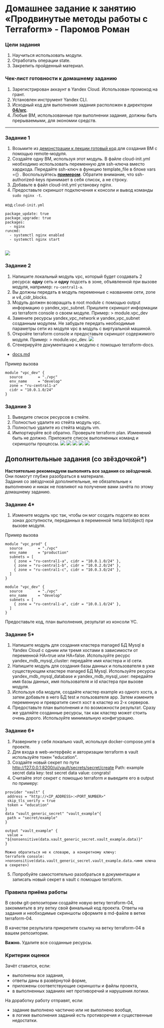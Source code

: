 # Домашнее задание к занятию «Продвинутые методы работы с Terraform» - Паромов Роман

### Цели задания

1. Научиться использовать модули.
2. Отработать операции state.
3. Закрепить пройденный материал.


### Чек-лист готовности к домашнему заданию

1. Зарегистрирован аккаунт в Yandex Cloud. Использован промокод на грант.
2. Установлен инструмент Yandex CLI.
3. Исходный код для выполнения задания расположен в директории [**04/src**](https://github.com/netology-code/ter-homeworks/tree/main/04/src).
4. Любые ВМ, использованные при выполнении задания, должны быть прерываемыми, для экономии средств.

------

### Задание 1

1. Возьмите из [демонстрации к лекции готовый код](https://github.com/netology-code/ter-homeworks/tree/main/04/demonstration1) для создания ВМ с помощью remote-модуля.
2. Создайте одну ВМ, используя этот модуль. В файле cloud-init.yml необходимо использовать переменную для ssh-ключа вместо хардкода. Передайте ssh-ключ в функцию template_file в блоке vars ={} .
Воспользуйтесь [**примером**](https://grantorchard.com/dynamic-cloudinit-content-with-terraform-file-templates/). Обратите внимание, что ssh-authorized-keys принимает в себя список, а не строку.
3. Добавьте в файл cloud-init.yml установку nginx.
4. Предоставьте скриншот подключения к консоли и вывод команды ```sudo nginx -t```.

код ```cloud-init.yml```
```
package_update: true
package_upgrade: true
packages:
  - nginx
runcmd:
  - systemctl nginx enabled
  - systemctl nginx start
```
![](https://github.com/Romera14/Terraform_nginx/blob/terraform4/nginx-enable.png)
------

### Задание 2

1. Напишите локальный модуль vpc, который будет создавать 2 ресурса: **одну** сеть и **одну** подсеть в зоне, объявленной при вызове модуля, например: ```ru-central1-a```.
2. Вы должны передать в модуль переменные с названием сети, zone и v4_cidr_blocks.
3. Модуль должен возвращать в root module с помощью output информацию о yandex_vpc_subnet. Пришлите скриншот информации из terraform console о своем модуле. Пример: > module.vpc_dev  
4. Замените ресурсы yandex_vpc_network и yandex_vpc_subnet созданным модулем. Не забудьте передать необходимые параметры сети из модуля vpc в модуль с виртуальной машиной.
5. Откройте terraform console и предоставьте скриншот содержимого модуля. Пример: > module.vpc_dev.
![](https://github.com/Romera14/Terraform_nginx/blob/terraform4/vpc.png)
7. Сгенерируйте документацию к модулю с помощью terraform-docs.
* [docs.md](https://github.com/Romera14/Terraform_nginx/blob/terraform4/docs.md)
 
Пример вызова

```
module "vpc_dev" {
  source       = "./vpc"
  env_name     = "develop"
  zone = "ru-central1-a"
  cidr = "10.0.1.0/24"
}
```

### Задание 3
1. Выведите список ресурсов в стейте.
2. Полностью удалите из стейта модуль vpc.
3. Полностью удалите из стейта модуль vm.
4. Импортируйте всё обратно. Проверьте terraform plan. Изменений быть не должно.
Приложите список выполненных команд и скриншоты процессы.
![](https://github.com/Romera14/Terraform_nginx/blob/terraform4/1.png)
![](https://github.com/Romera14/Terraform_nginx/blob/terraform4/2.png)
![](https://github.com/Romera14/Terraform_nginx/blob/terraform4/3.png)
![](https://github.com/Romera14/Terraform_nginx/blob/terraform4/4.png)
![](https://github.com/Romera14/Terraform_nginx/blob/terraform4/5.png)

## Дополнительные задания (со звёздочкой*)

**Настоятельно рекомендуем выполнять все задания со звёздочкой.**   Они помогут глубже разобраться в материале.   
Задания со звёздочкой дополнительные, не обязательные к выполнению и никак не повлияют на получение вами зачёта по этому домашнему заданию. 


### Задание 4*

1. Измените модуль vpc так, чтобы он мог создать подсети во всех зонах доступности, переданных в переменной типа list(object) при вызове модуля.  
  
Пример вызова
```
module "vpc_prod" {
  source       = "./vpc"
  env_name     = "production"
  subnets = [
    { zone = "ru-central1-a", cidr = "10.0.1.0/24" },
    { zone = "ru-central1-b", cidr = "10.0.2.0/24" },
    { zone = "ru-central1-c", cidr = "10.0.3.0/24" },
  ]
}

module "vpc_dev" {
  source       = "./vpc"
  env_name     = "develop"
  subnets = [
    { zone = "ru-central1-a", cidr = "10.0.1.0/24" },
  ]
}
```

Предоставьте код, план выполнения, результат из консоли YC.

### Задание 5*

1. Напишите модуль для создания кластера managed БД Mysql в Yandex Cloud с одним или тремя хостами в зависимости от переменной HA=true или HA=false. Используйте ресурс yandex_mdb_mysql_cluster: передайте имя кластера и id сети.
2. Напишите модуль для создания базы данных и пользователя в уже существующем кластере managed БД Mysql. Используйте ресурсы yandex_mdb_mysql_database и yandex_mdb_mysql_user: передайте имя базы данных, имя пользователя и id кластера при вызове модуля.
3. Используя оба модуля, создайте кластер example из одного хоста, а затем добавьте в него БД test и пользователя app. Затем измените переменную и превратите сингл хост в кластер из 2-х серверов.
4. Предоставьте план выполнения и по возможности результат. Сразу же удаляйте созданные ресурсы, так как кластер может стоить очень дорого. Используйте минимальную конфигурацию.

### Задание 6*

1. Разверните у себя локально vault, используя docker-compose.yml в проекте.
2. Для входа в web-интерфейс и авторизации terraform в vault используйте токен "education".
3. Создайте новый секрет по пути http://127.0.0.1:8200/ui/vault/secrets/secret/create
Path: example  
secret data key: test 
secret data value: congrats!  
4. Считайте этот секрет с помощью terraform и выведите его в output по примеру:
```
provider "vault" {
 address = "http://<IP_ADDRESS>:<PORT_NUMBER>"
 skip_tls_verify = true
 token = "education"
}
data "vault_generic_secret" "vault_example"{
 path = "secret/example"
}

output "vault_example" {
 value = "${nonsensitive(data.vault_generic_secret.vault_example.data)}"
} 

Можно обратиться не к словарю, а конкретному ключу:
terraform console: >nonsensitive(data.vault_generic_secret.vault_example.data.<имя ключа в секрете>)
```
5. Попробуйте самостоятельно разобраться в документации и записать новый секрет в vault с помощью terraform. 


### Правила приёма работы

В своём git-репозитории создайте новую ветку terraform-04, закоммитьте в эту ветку свой финальный код проекта. Ответы на задания и необходимые скриншоты оформите в md-файле в ветке terraform-04.

В качестве результата прикрепите ссылку на ветку terraform-04 в вашем репозитории.

**Важно.** Удалите все созданные ресурсы.

### Критерии оценки

Зачёт ставится, если:

* выполнены все задания,
* ответы даны в развёрнутой форме,
* приложены соответствующие скриншоты и файлы проекта,
* в выполненных заданиях нет противоречий и нарушения логики.

На доработку работу отправят, если:

* задание выполнено частично или не выполнено вообще,
* в логике выполнения заданий есть противоречия и существенные недостатки. 
